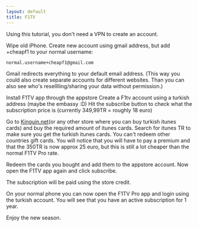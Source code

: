 ```yaml
---
layout: default
title: F1TV
---
```

Using this tutorial, you don't need a VPN to create an account.

Wipe old iPhone.
Create new account using gmail address, but add +cheapf1 to your normal username:
```
normal.username+cheapf1@gmail.com
```
Gmail redirects everything to your default email address.
(This way you could also create separate accounts for different websites. Than you can also see who's reselllling/sharing your data without permission.)

Install F1TV app through the appstore
Create a F1tv account using a turkish address (maybe the embassy :D)
Hit the subscribe button to check what the subscription price is (currently 349,99TR = roughly 18 euro)

Go to [Kinguin.net](https://kinguin.net)(or any other store where you can buy turkish itunes cards) and buy the required amount of itunes cards. Search for itunes TR to make sure you get the turkish itunes cards.
You can't redeem other countries gift cards.
You will notice that you will have to pay a premium and that the 350TR is now approx 25 euro, but this is still a lot cheaper than the normal F1TV Pro rate.

Redeem the cards you bought and add them to the appstore account.
Now open the F1TV app again and click subscribe.

The subscription will be paid using the store credit.

On your normal phone you can now open the F1TV Pro app and login using the turkish account. You will see that you have an active subscription for 1 year.

Enjoy the new season.
